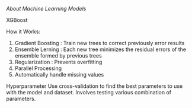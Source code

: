 *About Machine Learning Models*

XGBoost

How it Works:
1. Gradient Boosting : Train new trees to correct previously error results
2. Ensemble Lerning : Each new tree minimizes the residual errors of the ensemble formed by previous trees
3. Regularization : Prevents overfitting
4. Parallel Processing
5. Automatically handle missing values

Hyperparameter
Use cross-validation to find the best parameters to use with the model and dataset. Involves testing various combination of parameters.